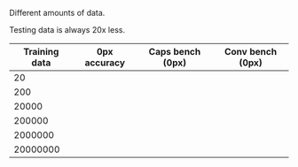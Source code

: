 Different amounts of data.

Testing data is always 20x less.

| Training data        | 0px accuracy | Caps bench (0px) | Conv bench (0px) |
| ------------- |:-------------:|:-------------:|:-------------:|
| 20| | | |
| 200 | | | |
| 20000 | | | |
| 200000 | | | |
| 2000000 | | | |
| 20000000 | | | |